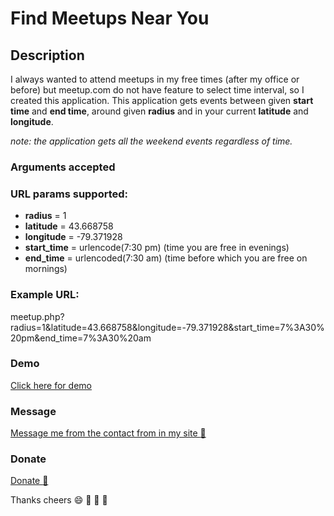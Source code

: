 # Find Meetups Near You
## Description
I always wanted to attend meetups in my free times (after my office or before) but meetup.com do not have feature to select time interval, so I created this application.
This application gets events between given **start time** and **end time**, around given **radius** and in your current **latitude** and **longitude**.

*note: the application gets all the weekend events regardless of time.*  

### Arguments accepted
### URL params supported:
* **radius**        = 1
* **latitude**      = 43.668758
* **longitude**     = -79.371928
* **start_time**    = urlencode(7:30 pm) (time you are free in evenings) 
* **end_time**      = urlencoded(7:30 am) (time before which you are free on mornings)
 
### Example URL:
meetup.php?radius=1&latitude=43.668758&longitude=-79.371928&start_time=7%3A30%20pm&end_time=7%3A30%20am

### Demo
<a href="http://bivek.ca/meetup.php?radius=1&latitude=43.668758&longitude=-79.371928&start_time=7%3A30%20pm&end_time=7%3A30%20am" target="_blank" title="Bivek.ca Meeup demo">Click here for demo</a>

### Message
<a href="http://bivek.ca" target="_blank" title="Contact Form">Message me from the contact from in my site :love_letter:</a>

### Donate
<a href="https://www.paypal.me/bivek/5" target="_blank" title="Donation me">Donate :gift_heart:</a>

Thanks cheers :smile: :gift_heart: :love_letter: :rose: